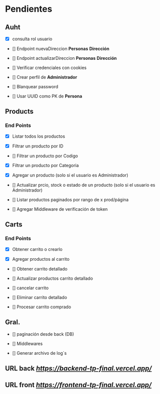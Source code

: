 # Pendientes

## Auht

- [x] consulta rol usuario

- [] Endpoint nuevaDireccion **Personas** **Dirección**

- [] Endpoint actualizarDireccion **Personas** **Dirección**

- [] Verificar credenciales con cookies

- [] Crear perfil de **Administrador**

- [] Blanquear password

- [] Usar UUID como PK de **Persona**

## Products

### End Points

- [x] Listar todos los productos

- [x] Filtrar un producto por ID

- [] Filtrar un producto por Codigo

- [x] Filtrar un producto por Categoria

- [x] Agregar un producto (solo si el usuario es Administrador)

- [] Actualizar prcio, stock o estado de un producto (solo si el usuario es Administrador)

- [] Listar productos paginados por rango de x prod/página

- [] Agregar Middleware de verificación de token

## Carts

### End Points

- [x] Obtener carrito o crearlo

- [x] Agregar productos al carrito

- [] Obtener carrito detallado

- [] Actualizar productos carrito detallado

- [] cancelar carrito

- [] Eliminar carrito detallado

- [] Procesar carrito comprado

## Gral.

- [] paginación desde back (DB)

- [] Middlewares

- [] Generar archivo de log´s

## URL back *https://backend-tp-final.vercel.app/*

## URL front *https://frontend-tp-final.vercel.app/*
